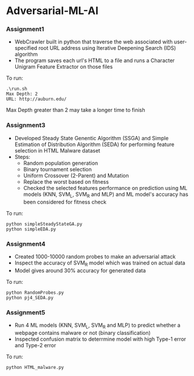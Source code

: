 # Adversarial-ML-AI

### Assignment1
* WebCrawler built in python that traverse the web associated with user-specified root URL address using Iterative Deepening Search (IDS) algorithm 
* The program saves each url's HTML to a file and runs a Character Unigram Feature Extractor on those files

To run: 

```
.\run.sh
Max Depth: 2
URL: http://auburn.edu/

```
Max Depth greater than 2 may take a longer time to finish

### Assignment3
* Developed Steady State Genentic Algorithm (SSGA) and Simple Estimation of Distribution Algorithm (SEDA) for performing feature selection in HTML Malware dataset
* Steps:
  * Random population generation
  * Binary tournament selection
  * Uniform Crossover (2-Parent) and Mutation
  * Replace the worst based on fitness
  * Checked the selected features performance on prediction using ML models (KNN, SVM<sub>L</sub>, SVM<sub>R</sub> and MLP) and ML model's accuracy has been  considered for fitness check

To run:

```
python simpleSteadyStateGA.py
python simpleEDA.py

```
### Assignment4
* Created 1000-10000 random probes to make an adversarial attack
* Inspect the accuracy of SVM<sub>R</sub> model which was trained on actual data
* Model gives around 30% accuracy for generated data

To run:

```
python RandomProbes.py
python pj4_SEDA.py 

```

### Assignment5
* Run 4 ML models (KNN, SVM<sub>L</sub>, SVM<sub>R</sub> and MLP) to predict whether a webpage contains malware or not (binary classification)
* Inspected confusion matrix to deterrmine model with high Type-1 error and Type-2 error

To run:

```
python HTML_malware.py

```

